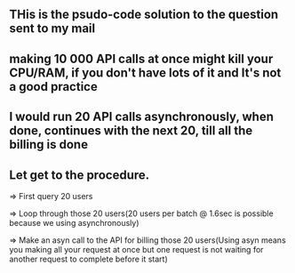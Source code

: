 ## THis is the psudo-code solution to the question sent to my mail

## making 10 000 API calls at once might kill your CPU/RAM, if you don't have lots of it and It's not a good practice
##  I would run 20 API calls asynchronously, when done, continues with the next 20, till all the billing is done

## Let get to the procedure.

=> First query 20 users

=> Loop through those 20 users(20 users per batch @ 1.6sec is possible because we using asynchronously)

=> Make an asyn call to the API for billing those 20 users(Using asyn means you making all your request at once but one request is not waiting for another request to complete before it start)




